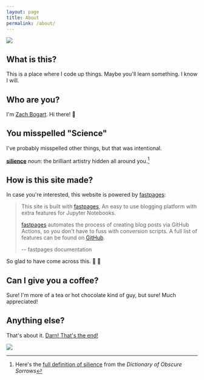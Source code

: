 ```yaml
---
layout: page
title: About
permalink: /about/
---
```


![]({{site.baseurl}}/images/excited.png)

## What is this?

This is a place where I code up things. Maybe you'll learn something. I know I will.

## Who are you?

I'm [Zach Bogart](https://zachbogart.com/about/). Hi there! 👋

## You misspelled "Science"

I've probably misspelled other things, but that was intentional.

**[silience](https://youtu.be/i_DZHALK2yE)** *noun*: the brilliant artistry hidden all around you.[^1]

## How is this site made?

In case you're interested, this website is powered by [fastpages](https://github.com/fastai/fastpages):

> This site is built with [fastpages](https://github.com/fastai/fastpages), An easy to use blogging platform with extra features for Jupyter Notebooks.
> <!-- ![]({{site.baseurl}}/images/diagram.png "https://github.com/fastai/fastpages") -->
> 
> [fastpages](https://github.com/fastai/fastpages) automates the process of creating blog posts via GitHub Actions, so you don't have to fuss with conversion scripts.  A full list of features can be found on [GitHub](https://github.com/fastai/fastpages).  
>
> -- fastpages documentation

So glad to have come across this. 🙏 💖

## Can I give you a coffee?

Sure! I'm more of a tea or hot chocolate kind of guy, but sure! Much appreciated!

<script type='text/javascript' src='https://ko-fi.com/widgets/widget_2.js'></script><script type='text/javascript'>kofiwidget2.init('Give me a "coffee" (read "tea" or "hot chocolate")', '#FE5C62', 'G2G81P6UM');kofiwidget2.draw();</script> 

## Anything else?

That's about it. [Darn! That's the end!](https://youtu.be/YkAX7Vk3JEw?t=2m52s)

![]({{site.baseurl}}/images/asleep.png)

[^1]:Here's the [full definition of silience](https://www.dictionaryofobscuresorrows.com/post/49792543182/silience) from the *Dictionary of Obscure Sorrows*